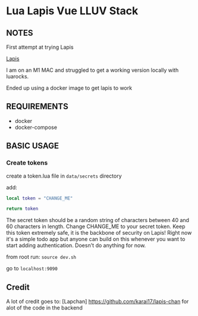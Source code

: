 # Lua Lapis Vue LLUV Stack

## NOTES

First attempt at trying Lapis

[Lapis](https://leafo.net/lapis/)

I am on an M1 MAC and struggled to get a working version locally with luarocks.

Ended up using a docker image to get lapis to work

## REQUIREMENTS

- docker
- docker-compose

## BASIC USAGE

### Create tokens

create a token.lua file in `data/secrets` directory

add:

```lua
local token = "CHANGE_ME"

return token
```

The secret token should be a random string of characters between 40 and 60 characters in length. Change CHANGE_ME to your secret token. Keep this token extremely safe, it is the backbone of security on Lapis! Right now it's a simple todo app but anyone can build on this whenever you want to start adding authentication. Doesn't do anything for now.

from root run:
`source dev.sh`

go to `localhost:9090`

## Credit

A lot of credit goes to: [Lapchan] https://github.com/karai17/lapis-chan for alot of the code in the backend
